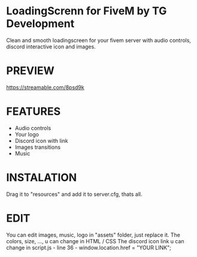 # LoadingScrenn for FiveM by TG Development
Clean and smooth loadingscreen for your fivem server with audio controls, discord interactive icon and images.

# PREVIEW
https://streamable.com/8psd9k

# FEATURES
- Audio controls
- Your logo
- Discord icon with link
- Images transitions
- Music

# INSTALATION
Drag it to "resources" and add it to server.cfg, thats all.

# EDIT
You can edit images, music, logo in "assets" folder, just replace it.
The colors, size, ..., u can change in HTML / CSS
The discord icon link u can change in script.js - line 36 - window.location.href = "YOUR LINK";
